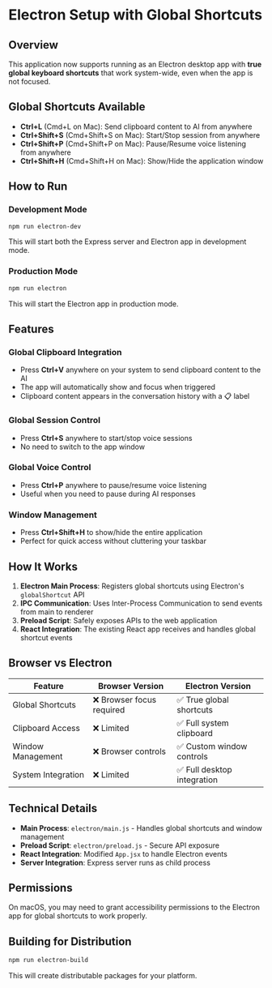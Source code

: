 # Electron Setup with Global Shortcuts

## Overview

This application now supports running as an Electron desktop app with **true global keyboard shortcuts** that work system-wide, even when the app is not focused.

## Global Shortcuts Available

- **Ctrl+L** (Cmd+L on Mac): Send clipboard content to AI from anywhere
- **Ctrl+Shift+S** (Cmd+Shift+S on Mac): Start/Stop session from anywhere  
- **Ctrl+Shift+P** (Cmd+Shift+P on Mac): Pause/Resume voice listening from anywhere
- **Ctrl+Shift+H** (Cmd+Shift+H on Mac): Show/Hide the application window

## How to Run

### Development Mode
```bash
npm run electron-dev
```
This will start both the Express server and Electron app in development mode.

### Production Mode
```bash
npm run electron
```
This will start the Electron app in production mode.

## Features

### Global Clipboard Integration
- Press **Ctrl+V** anywhere on your system to send clipboard content to the AI
- The app will automatically show and focus when triggered
- Clipboard content appears in the conversation history with a 📋 label

### Global Session Control
- Press **Ctrl+S** anywhere to start/stop voice sessions
- No need to switch to the app window

### Global Voice Control
- Press **Ctrl+P** anywhere to pause/resume voice listening
- Useful when you need to pause during AI responses

### Window Management
- Press **Ctrl+Shift+H** to show/hide the entire application
- Perfect for quick access without cluttering your taskbar

## How It Works

1. **Electron Main Process**: Registers global shortcuts using Electron's `globalShortcut` API
2. **IPC Communication**: Uses Inter-Process Communication to send events from main to renderer
3. **Preload Script**: Safely exposes APIs to the web application
4. **React Integration**: The existing React app receives and handles global shortcut events

## Browser vs Electron

| Feature | Browser Version | Electron Version |
|---------|----------------|------------------|
| Global Shortcuts | ❌ Browser focus required | ✅ True global shortcuts |
| Clipboard Access | ❌ Limited | ✅ Full system clipboard |
| Window Management | ❌ Browser controls | ✅ Custom window controls |
| System Integration | ❌ Limited | ✅ Full desktop integration |

## Technical Details

- **Main Process**: `electron/main.js` - Handles global shortcuts and window management
- **Preload Script**: `electron/preload.js` - Secure API exposure
- **React Integration**: Modified `App.jsx` to handle Electron events
- **Server Integration**: Express server runs as child process

## Permissions

On macOS, you may need to grant accessibility permissions to the Electron app for global shortcuts to work properly.

## Building for Distribution

```bash
npm run electron-build
```

This will create distributable packages for your platform. 